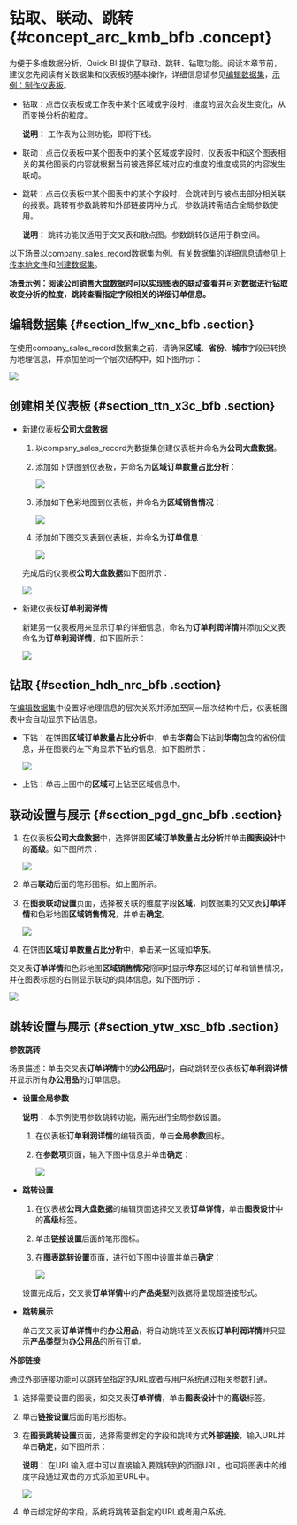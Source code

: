 # 钻取、联动、跳转 {#concept_arc_kmb_bfb .concept}

为便于多维数据分析，Quick BI 提供了联动、跳转、钻取功能。阅读本章节前，建议您先阅读有关数据集和仪表板的基本操作，详细信息请参见[编辑数据集](cn.zh-CN/快速入门/数据建模/管理数据集/编辑数据集.md#)，[示例：制作仪表板](cn.zh-CN/快速入门/示例：制作仪表板.md#)。

-   钻取：点击仪表板或工作表中某个区域或字段时，维度的层次会发生变化，从而变换分析的粒度。

    **说明：** 工作表为公测功能，即将下线。

-   联动：点击仪表板中某个图表中的某个区域或字段时，仪表板中和这个图表相关的其他图表的内容就根据当前被选择区域对应的维度的维度成员的内容发生联动。
-   跳转：点击仪表板中某个图表中的某个字段时，会跳转到与被点击部分相关联的报表。跳转有参数跳转和外部链接两种方式，参数跳转需结合全局参数使用。

    **说明：** 跳转功能仅适用于交叉表和散点图。参数跳转仅适用于群空间。


以下场景以company\_sales\_record数据集为例。有关数据集的详细信息请参见[上传本地文件](cn.zh-CN/快速入门/数据建模/管理数据源/上传本地文件.md#)和[创建数据集](cn.zh-CN/快速入门/数据建模/管理数据集/创建数据集.md#)。

**场景示例：阅读公司销售大盘数据时可以实现图表的联动查看并可对数据进行钻取改变分析的粒度，跳转查看指定字段相关的详细订单信息。**

## 编辑数据集 {#section_lfw_xnc_bfb .section}

在使用company\_sales\_record数据集之前，请确保**区域**、**省份**、**城市**字段已转换为地理信息，并添加至同一个层次结构中，如下图所示：

![](http://static-aliyun-doc.oss-cn-hangzhou.aliyuncs.com/assets/img/20226/154054538011424_zh-CN.png)

## 创建相关仪表板 {#section_ttn_x3c_bfb .section}

-   新建仪表板**公司大盘数据**

    1.  以company\_sales\_record为数据集创建仪表板并命名为**公司大盘数据**。
    2.  添加如下饼图到仪表板，并命名为**区域订单数量占比分析**：

        ![](http://static-aliyun-doc.oss-cn-hangzhou.aliyuncs.com/assets/img/20226/154054538011418_zh-CN.png)

    3.  添加如下色彩地图到仪表板，并命名为**区域销售情况**：

        ![](http://static-aliyun-doc.oss-cn-hangzhou.aliyuncs.com/assets/img/20226/154054538011419_zh-CN.png)

    4.  添加如下图交叉表到仪表板，并命名为**订单信息**：

        ![](http://static-aliyun-doc.oss-cn-hangzhou.aliyuncs.com/assets/img/20226/154054538011420_zh-CN.png)

    完成后的仪表板**公司大盘数据**如下图所示：

    ![](http://static-aliyun-doc.oss-cn-hangzhou.aliyuncs.com/assets/img/20226/154054538111422_zh-CN.png)

-   新建仪表板**订单利润详情**

    新建另一仪表板用来显示订单的详细信息，命名为**订单利润详情**并添加交叉表命名为**订单利润详情**，如下图所示：

    ![](http://static-aliyun-doc.oss-cn-hangzhou.aliyuncs.com/assets/img/20226/154054538111423_zh-CN.png)


## 钻取 {#section_hdh_nrc_bfb .section}

在[编辑数据集](#section_lfw_xnc_bfb)中设置好地理信息的层次关系并添加至同一层次结构中后，仪表板图表中会自动显示下钻信息。

-   下钻：在饼图**区域订单数量占比分析**中，单击**华南**会下钻到**华南**包含的省份信息，并在图表的左下角显示下钻的信息，如下图所示：

    ![](http://static-aliyun-doc.oss-cn-hangzhou.aliyuncs.com/assets/img/20226/154054538111433_zh-CN.png)

-   上钻：单击上图中的**区域**可上钻至区域信息中。


## 联动设置与展示 {#section_pgd_gnc_bfb .section}

1.  在仪表板**公司大盘数据**中，选择饼图**区域订单数量占比分析**并单击**图表设计**中的**高级**。如下图所示：

    ![](http://static-aliyun-doc.oss-cn-hangzhou.aliyuncs.com/assets/img/20226/154054538111478_zh-CN.png)

2.  单击**联动**后面的笔形图标。如上图所示。
3.  在**图表联动设置**页面，选择被关联的维度字段**区域**，同数据集的交叉表**订单详情**和色彩地图**区域销售情况**，并单击**确定**。

    ![](http://static-aliyun-doc.oss-cn-hangzhou.aliyuncs.com/assets/img/20226/154054538111429_zh-CN.png)

4.  在饼图**区域订单数量占比分析**中，单击某一区域如**华东**。

交叉表**订单详情**和色彩地图**区域销售情况**将同时显示**华东**区域的订单和销售情况，并在图表标题的右侧显示联动的具体信息，如下图所示：

![](http://static-aliyun-doc.oss-cn-hangzhou.aliyuncs.com/assets/img/20226/154054538111431_zh-CN.png)

## 跳转设置与展示 {#section_ytw_xsc_bfb .section}

**参数跳转**

场景描述：单击交叉表**订单详情**中的**办公用品**时，自动跳转至仪表板**订单利润详情**并显示所有**办公用品**的订单信息。

-   **设置全局参数**

    **说明：** 本示例使用参数跳转功能，需先进行全局参数设置。

    1.  在仪表板**订单利润详情**的编辑页面，单击**全局参数**图标。
    2.  在**参数项**页面，输入下图中信息并单击**确定**：

        ![](http://static-aliyun-doc.oss-cn-hangzhou.aliyuncs.com/assets/img/20226/154054538111435_zh-CN.png)

-   **跳转设置**

    1.  在仪表板**公司大盘数据**的编辑页面选择交叉表**订单详情**，单击**图表设计**中的**高级**标签。
    2.  单击**链接设置**后面的笔形图标。
    3.  在**图表跳转设置**页面，进行如下图中设置并单击**确定**：

        ![](http://static-aliyun-doc.oss-cn-hangzhou.aliyuncs.com/assets/img/20226/154054538111438_zh-CN.png)

    设置完成后，交叉表**订单详情**中的**产品类型**列数据将呈现超链接形式。

-   **跳转展示**

    单击交叉表**订单详情**中的**办公用品**，将自动跳转至仪表板**订单利润详情**并只显示**产品类型**为**办公用品**的所有订单。


**外部链接**

通过外部链接功能可以跳转至指定的URL或者与用户系统通过相关参数打通。

1.  选择需要设置的图表，如交叉表**订单详情**，单击**图表设计**中的**高级**标签。
2.  单击**链接设置**后面的笔形图标。
3.  在**图表跳转设置**页面，选择需要绑定的字段和跳转方式**外部链接**，输入URL并单击**确定**，如下图所示：

    **说明：** 在URL输入框中可以直接输入要跳转到的页面URL，也可将图表中的维度字段通过双击的方式添加至URL中。

    ![](http://static-aliyun-doc.oss-cn-hangzhou.aliyuncs.com/assets/img/20226/154054538114316_zh-CN.png)

4.  单击绑定好的字段，系统将跳转至指定的URL或者用户系统。

